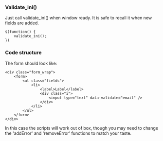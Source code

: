### Validate_ini()
Just call validate_ini() when window ready. It is safe to recall it when new fields are added.

```
$(function() {
	validate_ini();
})
```

### Code structure
The form should look like:

```
<div class="form_wrap">
	<form>
		<ul class="fields">
			<li>
				<label>Label</label>
				<div class="i">
					<input type="text" data-validate="email" />
				</div>
			</li>
		</ul>
	</form>
</div>
```

In this case the scripts will work out of box, though you may need to change the 'addError' and 'removeError' functions to match your taste.

